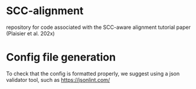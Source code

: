 # SCC-alignment
repository for code associated with the SCC-aware alignment tutorial paper (Plaisier et al. 202x)


# Config file generation

To check that the config is formatted properly, we suggest using a json validator tool, such as https://jsonlint.com/ 
